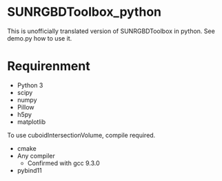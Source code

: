 # SUNRGBDToolbox_python

This is unofficially translated version of SUNRGBDToolbox in python.
See demo.py how to use it.

# Requirenment

* Python 3
* scipy
* numpy
* Pillow
* h5py
* matplotlib

To use cuboidIntersectionVolume, compile required.

* cmake
* Any compiler
    * Confirmed with gcc 9.3.0
* pybind11
